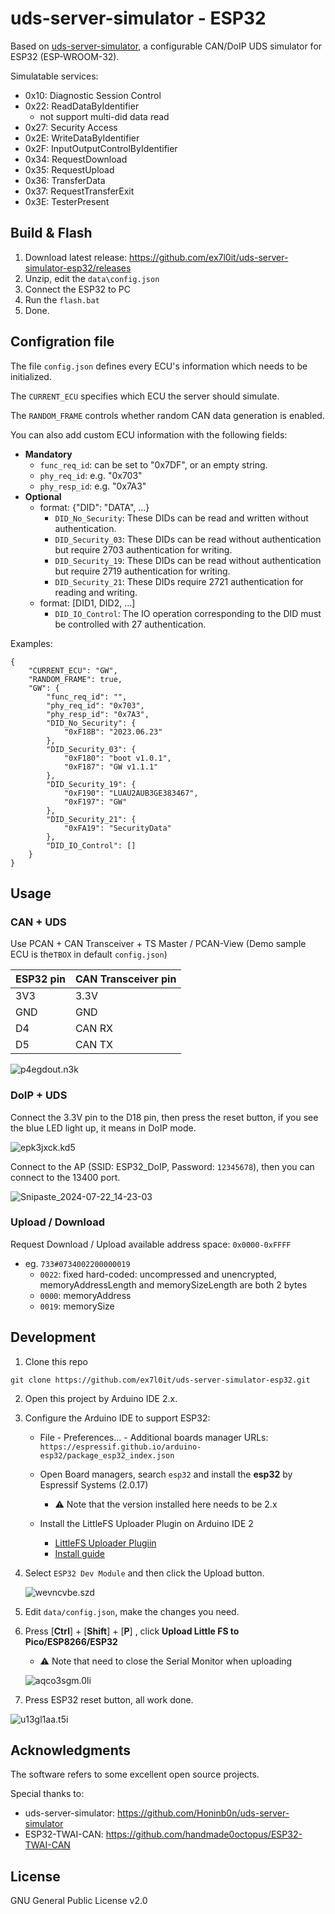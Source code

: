 # uds-server-simulator - ESP32

Based on [uds-server-simulator](https://github.com/Honinb0n/uds-server-simulator), a configurable CAN/DoIP UDS simulator for ESP32 (ESP-WROOM-32).

Simulatable services:

- 0x10: Diagnostic Session Control
- 0x22: ReadDataByIdentifier
  - not support multi-did data read
- 0x27: Security Access
- 0x2E: WriteDataByIdentifier
- 0x2F: InputOutputControlByIdentifier
- 0x34: RequestDownload
- 0x35: RequestUpload
- 0x36: TransferData
- 0x37: RequestTransferExit
- 0x3E: TesterPresent



## Build & Flash

1. Download latest release: https://github.com/ex7l0it/uds-server-simulator-esp32/releases
2. Unzip, edit the `data\config.json`
3. Connect the ESP32 to PC
4. Run the `flash.bat`
5. Done.



## Configration file

The file `config.json` defines every ECU's information which needs to be initialized.

The `CURRENT_ECU` specifies which ECU the server should simulate.

The `RANDOM_FRAME` controls whether random CAN data generation is enabled.

You can also add custom ECU information with the following fields:

- **Mandatory**
  - `func_req_id`: can be set to "0x7DF", or an empty string.
  - `phy_req_id`: e.g. "0x703"
  - `phy_resp_id`: e.g. "0x7A3"
- **Optional**
  - format: {"DID": "DATA", ...}
    - `DID_No_Security`: These DIDs can be read and written without authentication.
    - `DID_Security_03`: These DIDs can be read without authentication but require 2703 authentication for writing.
    - `DID_Security_19`: These DIDs can be read without authentication but require 2719 authentication for writing.
    - `DID_Security_21`: These DIDs require 2721 authentication for reading and writing.
  - format: [DID1, DID2, ...]
    - `DID_IO_Control`: The IO operation corresponding to the DID must be controlled with 27 authentication.

Examples:

```
{   
    "CURRENT_ECU": "GW",
    "RANDOM_FRAME": true,
    "GW": {
        "func_req_id": "",
        "phy_req_id": "0x703",
        "phy_resp_id": "0x7A3",
        "DID_No_Security": {
            "0xF18B": "2023.06.23"
        },
        "DID_Security_03": {
            "0xF180": "boot v1.0.1", 
            "0xF187": "GW v1.1.1"
        },
        "DID_Security_19": {
            "0xF190": "LUAU2AUB3GE383467",
            "0xF197": "GW"
        },
        "DID_Security_21": {
            "0xFA19": "SecurityData"
        },
        "DID_IO_Control": []
    }
}
```




## Usage

### CAN + UDS

Use PCAN + CAN Transceiver + TS Master / PCAN-View (Demo sample ECU is the`TBOX` in default `config.json`)

| ESP32 pin | CAN Transceiver pin |
| --------- | ------------------- |
| 3V3       | 3.3V                |
| GND       | GND                 |
| D4        | CAN RX              |
| D5        | CAN TX              |

![p4egdout.n3k](./assets/p4egdout.n3k.png)

### DoIP + UDS

Connect the 3.3V pin to the D18 pin, then press the reset button, if you see the blue LED light up, it means in DoIP mode.

![epk3jxck.kd5](./assets/epk3jxck.kd5.png)

Connect to the AP (SSID: ESP32_DoIP, Password: `12345678`), then you can connect to the 13400 port.

![Snipaste_2024-07-22_14-23-03](./assets/Snipaste_2024-07-22_14-23-03.png)

### Upload / Download

Request Download / Upload available address space: `0x0000-0xFFFF`

- eg. `733#0734002200000019`
  - `0022`: fixed hard-coded: uncompressed and unencrypted, memoryAddressLength and memorySizeLength are both 2 bytes
  - `0000`: memoryAddress
  - `0019`: memorySize


## Development

1. Clone this repo

```shell
git clone https://github.com/ex7l0it/uds-server-simulator-esp32.git
```

2. Open this project by Arduino IDE 2.x.

3. Configure the Arduino IDE to support ESP32:

   - File - Preferences... - Additional boards manager URLs: `https://espressif.github.io/arduino-esp32/package_esp32_index.json`

   - Open Board managers, search `esp32` and install the **esp32** by Espressif Systems (2.0.17)
     - ⚠️ Note that the version installed here needs to be 2.x

    - Install the LittleFS Uploader Plugin on Arduino IDE 2
      - [LittleFS Uploader Plugiin](https://github.com/earlephilhower/arduino-littlefs-upload)
      - [Install guide](https://randomnerdtutorials.com/arduino-ide-2-install-esp32-littlefs/)

4. Select `ESP32 Dev Module` and then click the Upload button.

   ![wevncvbe.szd](./assets/wevncvbe.szd.png)

5. Edit `data/config.json`, make the changes you need.

6. Press [**Ctrl**] + [**Shift**] + [**P**] , click **Upload Little FS to Pico/ESP8266/ESP32**

   - ⚠️ Note that need to close the Serial Monitor when uploading

   ![aqco3sgm.0li](./assets/aqco3sgm.0li.png)

7. Press ESP32 reset button, all work done.

![u13gl1aa.t5i](./assets/u13gl1aa.t5i.png)


## Acknowledgments

The software refers to some excellent open source projects.

Special thanks to:

- uds-server-simulator: https://github.com/Honinb0n/uds-server-simulator
- ESP32-TWAI-CAN: https://github.com/handmade0octopus/ESP32-TWAI-CAN



## License

GNU General Public License v2.0